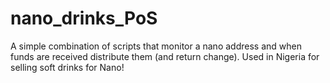 # nano_drinks_PoS
A simple combination of scripts that monitor a nano address and when funds are received distribute them (and return change). Used in Nigeria for selling soft drinks for Nano!
